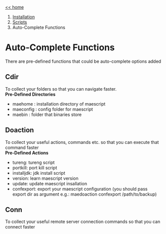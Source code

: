 [<< home](../README.md)
1. [Installation](./docs/INSTALLATION.md)
2. [Scripts](./docs/SCRIPTS.md)
3. Auto-Complete Functions


# Auto-Complete Functions
There are pre-defined functions that could be auto-complete options added

## Cdir
To collect your folders so that you can navigate faster. \
**Pre-Defined Directories** 
* maehome : installation directory of maescript
* maeconfig : config folder for maescript
* maebin : folder that binaries store

## Doaction 
To collect your useful actions, commands etc. so that you can execute that command faster \
**Pre-Defined Actions** 
* tureng: tureng script
* portkill: port kill script
* installjdk: jdk install script
* version: learn maescript version
* update: update maescript insallation
* confexport: export your maescript configuration (you should pass export dir as argument e.g.: maedoaction confexport /path/to/backup)

## Conn
To collect your useful remote server connection commands so that you can connect  faster
